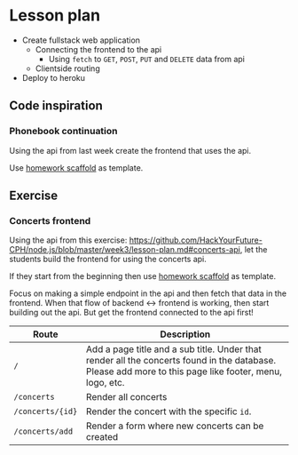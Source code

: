 # Lesson plan

- Create fullstack web application
  - Connecting the frontend to the api
    - Using `fetch` to `GET`, `POST`, `PUT` and `DELETE` data from api
  - Clientside routing
- Deploy to heroku

## Code inspiration

### Phonebook continuation

Using the api from last week create the frontend that uses the api.

Use [homework scaffold](https://github.com/HackYourFuture-CPH/node-fullstack-bolierplate) as template.

## Exercise

### Concerts frontend

Using the api from this exercise: https://github.com/HackYourFuture-CPH/node.js/blob/master/week3/lesson-plan.md#concerts-api, let the students build the frontend for using the concerts api. 

If they start from the beginning then use [homework scaffold](https://github.com/HackYourFuture-CPH/node-fullstack-bolierplate) as template.

Focus on making a simple endpoint in the api and then fetch that data in the frontend. When that flow of backend <-> frontend is working, then start building out the api. But get the frontend connected to the api first!

| Route            | Description                                                                                                                                            |
| ---------------- | ------------------------------------------------------------------------------------------------------------------------------------------------------ |
| `/`              | Add a page title and a sub title. Under that render all the concerts found in the database. Please add more to this page like footer, menu, logo, etc. |
| `/concerts`      | Render all concerts                                                                                                                                    |
| `/concerts/{id}` | Render the concert with the specific `id`.                                                                                                             |
| `/concerts/add`  | Render a form where new concerts can be created                                                                                                        |
